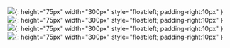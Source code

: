 ![]([link](http://home.blocksrey.com:5679/1)){: height="75px" width="300px" style="float:left; padding-right:10px" }
![]([link](http://home.blocksrey.com:5679/3)){: height="75px" width="300px" style="float:left; padding-right:10px" }
![]([link](http://home.blocksrey.com:5679/2)){: height="75px" width="300px" style="float:left; padding-right:10px" }
![]([link](http://home.blocksrey.com:5679/0)){: height="75px" width="300px" style="float:left; padding-right:10px" }
